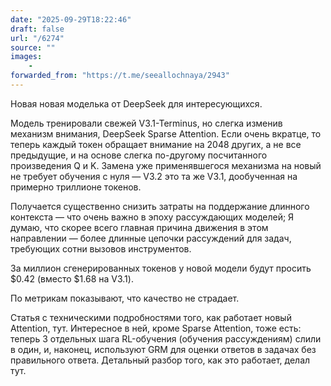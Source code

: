 ```yaml
---
date: "2025-09-29T18:22:46"
draft: false
url: "/6274"
source: ""
images:
    -
forwarded_from: "https://t.me/seeallochnaya/2943"
---
```


Новая новая моделька от DeepSeek для интересующихся. 

Модель тренировали свежей V3.1-Terminus, но слегка изменив механизм внимания, DeepSeek Sparse Attention. Если очень вкратце, то теперь каждый токен обращает внимание на 2048 других, а не все предыдущие, и на основе слегка по-другому посчитанного произведения Q и K. Замена уже применявшегося механизма на новый не требует обучения с нуля — V3.2 это та же V3.1, дообученная на примерно триллионе токенов.

Получается существенно снизить затраты на поддержание длинного контекста — что очень важно в эпоху рассуждающих моделей;  Я думаю, что скорее всего главная причина движения в этом направлении — более длинные цепочки рассуждений для задач, требующих сотни вызовов инструментов.

За миллион сгенерированных токенов у новой модели будут просить $0.42 (вместо  $1.68 на V3.1).

По метрикам показывают, что качество не страдает.

Статья с техническими подробностями того, как работает новый Attention, тут. Интересное в ней, кроме Sparse Attention, тоже есть: теперь 3 отдельных шага RL-обучения (обучения рассуждениям) слили в один, и, наконец, используют GRM для оценки ответов в задачах без правильного ответа. Детальный разбор того, как это работает, делал тут.
